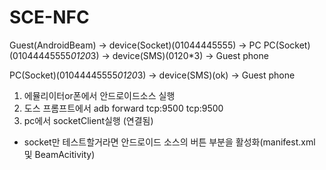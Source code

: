 SCE-NFC
=======

Guest(AndroidBeam) -> device(Socket)(01044445555) -> PC 
PC(Socket)(01044445555*0120*3) -> device(SMS)(0120*3) -> Guest phone

PC(Socket)(01044445555*0120*3) -> device(SMS)(ok) -> Guest phone

1. 에뮬리이터or폰에서 안드로이드소스 실행
2. 도스 프롬프트에서 adb forward tcp:9500 tcp:9500
3. pc에서 socketClient실행 (연결됨)

* socket만 테스트할거라면 안드로이드 소스의 버튼 부분을 활성화(manifest.xml 및 BeamAcitivity)
